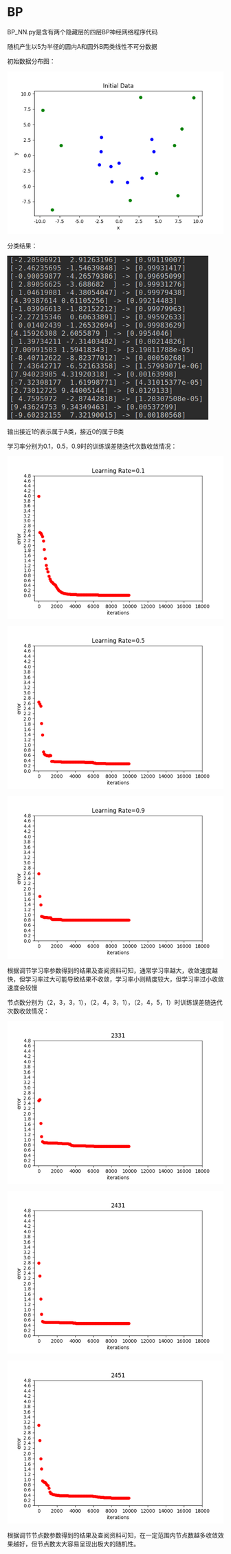 # BP

BP_NN.py是含有两个隐藏层的四层BP神经网络程序代码

随机产生以5为半径的圆内A和圆外B两类线性不可分数据

初始数据分布图：

![image](data.png)


分类结果：

![image](https://github.com/Jojo11111/BP/blob/master/2019-10-14%2014-51-08%E5%B1%8F%E5%B9%95%E6%88%AA%E5%9B%BE.png)

输出接近1的表示属于A类，接近0的属于B类

学习率分别为0.1，0.5，0.9时的训练误差随迭代次数收敛情况：

![image](https://github.com/Jojo11111/BP/blob/master/lr0.1.png)

![image](https://github.com/Jojo11111/BP/blob/master/lr0.5.png)

![image](https://github.com/Jojo11111/BP/blob/master/lr0.9.png)

根据调节学习率参数得到的结果及查阅资料可知，通常学习率越大，收敛速度越快，但学习率过大可能导致结果不收敛，学习率小则精度较大，但学习率过小收敛速度会较慢

节点数分别为（2，3，3，1），（2，4，3，1），（2，4，5，1）时训练误差随迭代次数收敛情况：

![image](https://github.com/Jojo11111/BP/blob/master/2331.png)

![image](https://github.com/Jojo11111/BP/blob/master/2431.png)

![image](https://github.com/Jojo11111/BP/blob/master/2451.png)

根据调节节点数参数得到的结果及查阅资料可知，在一定范围内节点数越多收敛效果越好，但节点数太大容易呈现出极大的随机性。
